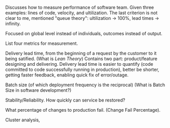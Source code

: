 

Discusses how to measure performance of software team. Given three examples: lines of code, velocity, and ultilization. The last criterion is not clear to me, mentioned "queue theory": ultilization -> 100%, lead times -> infinity.

Focused on global level instead of individuals, outcomes instead of output.

List four metrics for measurement.

Delivery lead time, from the beginning of a request by the customer to it being satified. (What is *Lean Theory*) Contains two part: product/feature designing and delivering. Delivery lead time is easier to quantify (code committed to code successfully running in production), better be shorter, getting faster feedback, enabling quick fix of error/outage.

Batch size (of which deployment frequency is the reciprocal) (What is Batch Size in software development?) 

Stability/Reliability. How quickly can service be restored? 

What percentage of changes to production fail. (Change Fail Percentage).

Cluster analysis, 